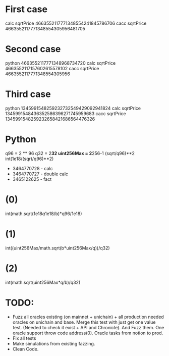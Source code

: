 # First case

calc sqrtPrice 4663552117771348554241845786706
cacc sqrtPrice 4663552117771348554305956481705

# Second case

python 4663552117771348968734720
calc sqrtPrice 4663552117157602615578102
cacc sqrtPrice 4663552117771348554305956

# Third case

python 1345991548259232732549429092941824
calc sqrtPrice 1345991548436352586396271745959683
cacc sqrtPrice 1345991548259232658421686564476326

# Python

q96 = 2 ** 96
q32 = 2**32
uint256Max = 2**256-1
(sqrt/q96)**2
int(1e18/(sqrt/q96)\*\*2)

- 3464770728 - calc
- 3464770727 - double calc
- 3465122625 - fact

# (0)

int(math.sqrt(1e18*q*1e18/b)\*q96/1e18)

# (1)

int((uint256Max/math.sqrt(b\*uint256Max/q))/q32)

# (2)

int(math.sqrt(uint256Max\*q/b)/q32)

# TODO:

- Fuzz all oracles existing (on mainnet + unichain) + all production needed oracles on unichain and base. Merge this test with just get one value test. (Needed to check it exist + API and Chronicle). And Fuzz them. One oracle support throw code address(0). Oracle tasks from notion to prod.
- Fix all tests
- Make simulations from existing fazzing.
- Clean Code.
